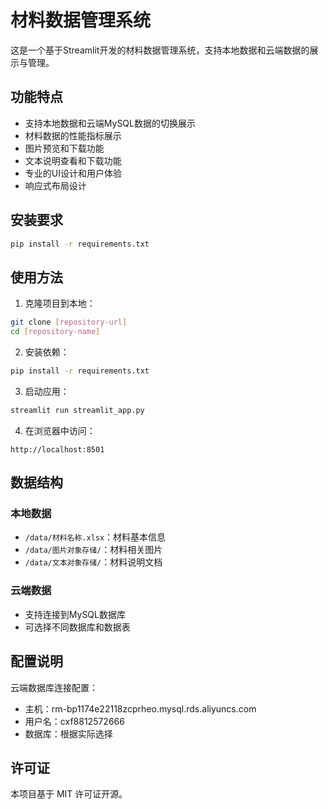 # 材料数据管理系统

这是一个基于Streamlit开发的材料数据管理系统，支持本地数据和云端数据的展示与管理。

## 功能特点

- 支持本地数据和云端MySQL数据的切换展示
- 材料数据的性能指标展示
- 图片预览和下载功能
- 文本说明查看和下载功能
- 专业的UI设计和用户体验
- 响应式布局设计

## 安装要求

```bash
pip install -r requirements.txt
```

## 使用方法

1. 克隆项目到本地：
```bash
git clone [repository-url]
cd [repository-name]
```

2. 安装依赖：
```bash
pip install -r requirements.txt
```

3. 启动应用：
```bash
streamlit run streamlit_app.py
```

4. 在浏览器中访问：
```
http://localhost:8501
```

## 数据结构

### 本地数据
- `/data/材料名称.xlsx`：材料基本信息
- `/data/图片对象存储/`：材料相关图片
- `/data/文本对象存储/`：材料说明文档

### 云端数据
- 支持连接到MySQL数据库
- 可选择不同数据库和数据表

## 配置说明

云端数据库连接配置：
- 主机：rm-bp1174e22118zcprheo.mysql.rds.aliyuncs.com
- 用户名：cxf8812572666
- 数据库：根据实际选择

## 许可证

本项目基于 MIT 许可证开源。
